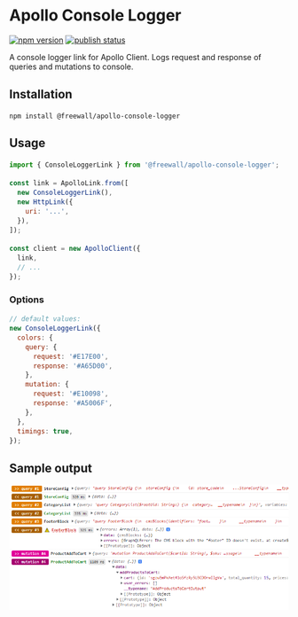 # Apollo Console Logger

[![npm version](https://img.shields.io/npm/v/@freewall/apollo-console-logger?color=blue)](https://www.npmjs.com/@freewall/apollo-console-logger)
[![publish status](https://img.shields.io/github/actions/workflow/status/FreeWall/apollo-console-logger/publish.yml)](https://github.com/FreeWall/apollo-console-logger/releases/latest)

A console logger link for Apollo Client. Logs request and response of queries and mutations to console.

## Installation

```shell
npm install @freewall/apollo-console-logger
```

## Usage

```js
import { ConsoleLoggerLink } from '@freewall/apollo-console-logger';

const link = ApolloLink.from([
  new ConsoleLoggerLink(),
  new HttpLink({
    uri: '...',
  }),
]);

const client = new ApolloClient({
  link,
  // ...
});
```

### Options

```js
// default values:
new ConsoleLoggerLink({
  colors: {
    query: {
      request: '#E17E00',
      response: '#A65D00',
    },
    mutation: {
      request: '#E10098',
      response: '#A5006F',
    },
  },
  timings: true,
});
```

## Sample output

![image](/docs/sample-log-output.png)
